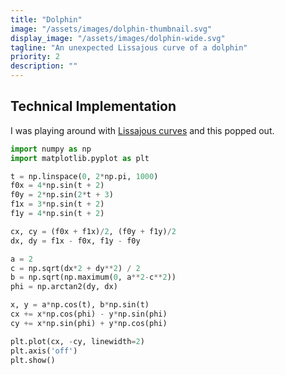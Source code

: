 ```yaml
---
title: "Dolphin"
image: "/assets/images/dolphin-thumbnail.svg"
display_image: "/assets/images/dolphin-wide.svg"
tagline: "An unexpected Lissajous curve of a dolphin"
priority: 2
description: ""
---
```




## Technical Implementation

I was playing around with <a href="https://en.wikipedia.org/wiki/Lissajous_curve" target="_blank">Lissajous curves</a> and this popped out. 


```python
import numpy as np
import matplotlib.pyplot as plt

t = np.linspace(0, 2*np.pi, 1000)
f0x = 4*np.sin(t + 2)
f0y = 2*np.sin(2*t + 3)
f1x = 3*np.sin(t + 2)
f1y = 4*np.sin(t + 2)

cx, cy = (f0x + f1x)/2, (f0y + f1y)/2
dx, dy = f1x - f0x, f1y - f0y

a = 2
c = np.sqrt(dx*2 + dy**2) / 2
b = np.sqrt(np.maximum(0, a**2-c**2))
phi = np.arctan2(dy, dx)

x, y = a*np.cos(t), b*np.sin(t)
cx += x*np.cos(phi) - y*np.sin(phi)
cy += x*np.sin(phi) + y*np.cos(phi)

plt.plot(cx, -cy, linewidth=2)
plt.axis('off')
plt.show()    
```

